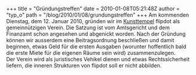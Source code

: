 +++
title = "Gründungstreffen"
date = 2010-01-08T05:21:48Z
author = "typ_o"
path = "/blog/2010/01/08/grundungstreffen"
+++
Am kommenden Dienstag, dem 12. Januar 2010, gründen wir im
[Kunsttempel](http://flipdot.org/blog/index.php?/archives/47-Ab-jetzt-immer-Dienstags.html)
flipdot als gemeinnützigen Verein. Die Satzung ist vom Amtsgericht und
dem Finanzamt schon angesehen und abgenickt worden. Nach der Gründung
können wir ausserdem eine Beitragsordnung beschließen und damit
beginnen, etwas Geld für die ersten Ausgaben (worunter hoffentlich bald
die erste Miete für die eigenen Räume sein wird) zusammenzulegen.  
Der Verein wird als juristisches Vehikel dienen und etwas
Rechtssicherheit liefern, die inneren Strukturen von flipdot soll er
nicht abbilden.
